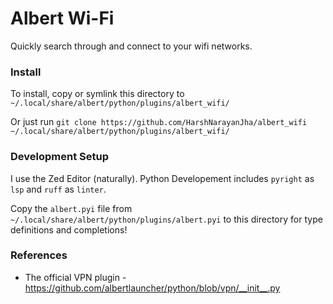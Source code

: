 # Albert Wi-Fi

Quickly search through and connect to your wifi networks.

### Install

To install, copy or symlink this directory to `~/.local/share/albert/python/plugins/albert_wifi/`

Or just run `git clone https://github.com/HarshNarayanJha/albert_wifi ~/.local/share/albert/python/plugins/albert_wifi/`

### Development Setup

I use the Zed Editor (naturally). Python Developement includes `pyright` as `lsp` and `ruff` as `linter`.

Copy the `albert.pyi` file from `~/.local/share/albert/python/plugins/albert.pyi` to this directory for type definitions and completions!

### References

- The official VPN plugin - https://github.com/albertlauncher/python/blob/vpn/__init__.py
